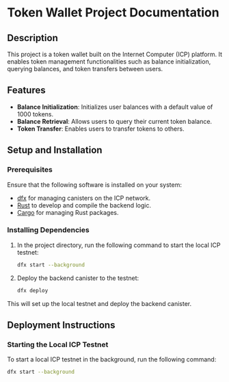 # Token Wallet Project Documentation

## Description

This project is a token wallet built on the Internet Computer (ICP) platform. It enables token management functionalities such as balance initialization, querying balances, and token transfers between users.

## Features

- **Balance Initialization**: Initializes user balances with a default value of 1000 tokens.
- **Balance Retrieval**: Allows users to query their current token balance.
- **Token Transfer**: Enables users to transfer tokens to others.

## Setup and Installation

### Prerequisites

Ensure that the following software is installed on your system:

- [dfx](https://internetcomputer.org/docs/current/developers-guide/install/dfx/) for managing canisters on the ICP network.
- [Rust](https://www.rust-lang.org/learn/get-started) to develop and compile the backend logic.
- [Cargo](https://doc.rust-lang.org/cargo/getting-started/installation.html) for managing Rust packages.

### Installing Dependencies

1. In the project directory, run the following command to start the local ICP testnet:

    ```bash
    dfx start --background
    ```

2. Deploy the backend canister to the testnet:

    ```bash
    dfx deploy
    ```

This will set up the local testnet and deploy the backend canister.

## Deployment Instructions

### Starting the Local ICP Testnet

To start a local ICP testnet in the background, run the following command:

```bash
dfx start --background
